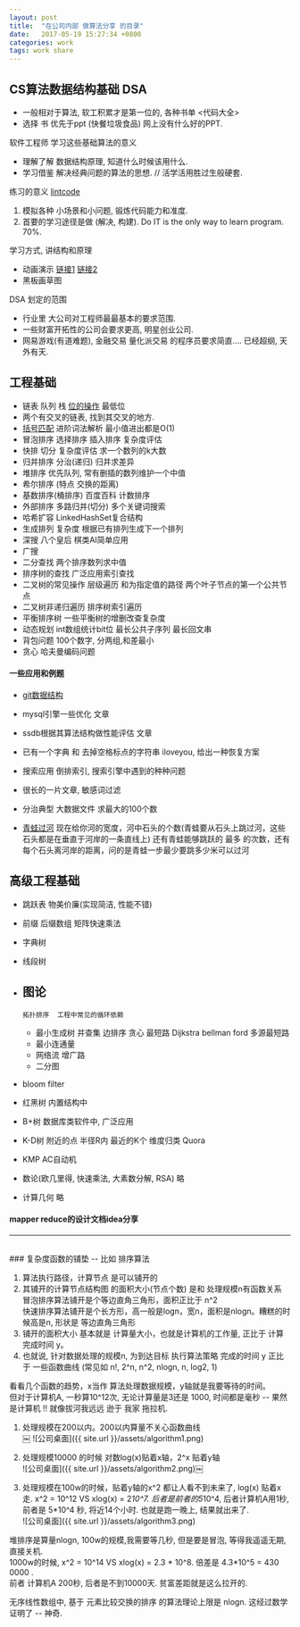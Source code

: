 ```yaml
---
layout: post
title:  "在公司内部 做算法分享 的目录"
date:   2017-05-19 15:27:34 +0800
categories: work
tags: work share
---
```



## CS算法数据结构基础 DSA

- 一般相对于算法, 软工积累才是第一位的, 各种书单 <代码大全>
- 选择 书 优先于ppt (快餐垃圾食品) 网上没有什么好的PPT.



软件工程师  学习这些基础算法的意义
-    理解了解 数据结构原理, 知道什么时候该用什么.
-    学习借鉴 解决经典问题的算法的思想.  // 活学活用胜过生般硬套.

练习的意义 [lintcode](http://www.lintcode.com/zh-cn/problem/)      

1.   模拟各种 小场景和小问题, 锻炼代码能力和准度.
2.   首要的学习途径是做 (解决, 构建).  Do IT is the only way to learn program. 70%.

学习方式, 讲结构和原理

-    动画演示 [链接1](https://www.cs.usfca.edu/~galles/visualization/Algorithms.html)  [链接2](https://visualgo.net/en)
-    黑板画草图

DSA 划定的范围

-    行业里 大公司对工程师最最基本的要求范围. 
-    一些财富开拓性的公司会要求更高, 明星创业公司.
-    网易游戏(有道难题), 金融交易 量化派交易 的程序员要求简直.... 已经超纲, 天外有天.


## 工程基础  

- 链表 队列 栈  [位的操作]( http://www.lintcode.com/zh-cn/problem/reverse-nodes-in-k-group/)     最低位
- 两个有交叉的链表, 找到其交叉的地方.
- [括号匹配](https://leetcode.com/submissions/detail/18747810/)   进阶词法解析  最小值进出都是O(1) 
- 冒泡排序  选择排序  插入排序 复杂度评估
- 快排  切分  复杂度评估  求一个数列的k大数
- 归并排序  分治(递归) 归并求差异
- 堆排序  优先队列, 常有删插的数列维护一个中值
- 希尔排序  (特点 交换的距离)
- 基数排序(桶排序) 百度百科   计数排序
- 外部排序 多路归并(切分)  多个关键词搜索
- 哈希扩容  LinkedHashSet复合结构
- 生成排列  复杂度   根据已有排列生成下一个排列
- 深搜 八个皇后  棋类AI简单应用
- 广搜
- 二分查找  两个排序数列求中值
- 排序树的查找    广泛应用索引查找
- 二叉树的常见操作  层级遍历  和为指定值的路径   两个叶子节点的第一个公共节点
- 二叉树非递归遍历  排序树索引遍历
- 平衡排序树 一些平衡树的增删改查复杂度
- 动态规划  int数组统计bit位    最长公共子序列 最长回文串
- 背包问题  100个数字, 分两组,和差最小
- 贪心  哈夫曼编码问题

#### 一些应用和例题

-    [git数据结构](https://leetcode.com/submissions/detail/18024693/)   

-    mysql引擎一些优化  文章
-    ssdb根据其算法结构做性能评估 文章
-    已有一个字典 和 去掉空格标点的字符串 iloveyou, 给出一种恢复方案
-    搜索应用  倒排索引, 搜索引擎中遇到的种种问题
-    很长的一片文章, 敏感词过滤
-    分治典型  大数据文件 求最大的100个数
-    [青蛙过河](http://www.cnblogs.com/JJCHEHEDA/p/4674293.html)    现在给你河的宽度，河中石头的个数(青蛙要从石头上跳过河，这些石头都是在垂直于河岸的一条直线上) 还有青蛙能够跳跃的 最多 的次数，还有每个石头离河岸的距离，问的是青蛙一步最少要跳多少米可以过河  



## 高级工程基础

- 跳跃表  物美价廉(实现简洁, 性能不错)
- 前缀 后缀数组 矩阵快速乘法
- 字典树
- 线段树
- 图论
  - 
      拓扑排序  工程中常见的循环依赖
  -   最小生成树    并查集  边排序   贪心
  	   最短路	 Dijkstra    bellman ford    多源最短路
  -   最小连通量
  -   网络流   增广路
  -   二分图

- bloom filter
- 红黑树 内置结构中
- B+树 数据库类软件中, 广泛应用
- K-D树  附近的点 半径R内  最近的K个 维度归类    Quora
- KMP  AC自动机

- 数论(欧几里得, 快速乘法, 大素数分解, RSA) 略
- 计算几何 略


#### mapper reduce的设计文档idea分享


<hr><br>
### 复杂度函数的铺垫 -- 比如 排序算法

1. 算法执行路径，计算节点 是可以铺开的  
2. 其铺开的计算节点结构图 的面积大小(节点个数) 是和 处理规模n有函数关系  
        冒泡排序算法铺开是个等边直角三角形，面积正比于 n^2  
        快速排序算法铺开是个长方形，高一般是logn，宽n，面积是nlogn。糟糕的时候高是n, 形状是 等边直角三角形  
3. 铺开的面积大小 基本就是 计算量大小，也就是计算机的工作量, 正比于 计算完成时间 y。  
4. 也就说, 针对数据处理的规模n, 为到达目标 执行算法策略 完成的时间 y 正比于 一些函数曲线 (常见如 n!, 2^n, n^2, nlogn, n, log2, 1)

看看几个函数的趋势，x当作 算法处理数据规模，y轴就是我要等待的时间。  
但对于计算机A, 一秒算10^12次, 无论计算量是3还是 1000, 时间都是毫秒 -- 果然是计算机 !! 就像拔河我远远 逊于 我家 拖拉机.  

1. 处理规模在200以内。200以内算量不关心函数曲线  
￼
![公司桌面]({{ site.url }}/assets/algorithm1.png)
2. 处理规模10000 的时候 对数log(x)贴着x轴，2^x 贴着y轴  
![公司桌面]({{ site.url }}/assets/algorithm2.png)￼


3. 处理规模在100w的时候，贴着y轴的x^2 都让人看不到未来了, log(x) 贴着x走.  x^2 = 10^12 VS xlog(x) = 2*10^7. 后者是前者的5*10^4, 后者计算机A用1秒, 前者是 5*10^4 秒, 将近14个小时. 也就是跑一晚上, 结果就出来了.  
![公司桌面]({{ site.url }}/assets/algorithm3.png)

堆排序是算量nlogn, 100w的规模,我需要等几秒, 但是要是冒泡, 等得我遥遥无期, 直接关机.  
1000w的时候, x^2 = 10^14 VS xlog(x) = 2.3 * 10^8.  倍差是 4.3*10^5 = 430 0000 .  
前者 计算机A 200秒, 后者是不到10000天.   贫富差距就是这么拉开的.  

无序线性数组中, 基于 元素比较交换的排序 的算法理论上限是 nlogn. 这经过数学证明了 -- 神奇.  
